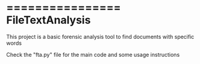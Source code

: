 ================
FileTextAnalysis
================


This project is a basic forensic analysis tool to find documents with specific words

Check the "fta.py" file for the main code and some usage instructions

